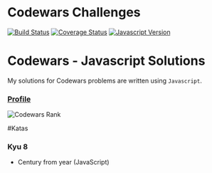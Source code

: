 # Codewars Challenges

[![Build Status](https://travis-ci.org/the-zebulan/CodeWars.svg?branch=master)](https://travis-ci.org/the-zebulan/CodeWars)
[![Coverage Status](https://coveralls.io/repos/github/the-zebulan/CodeWars/badge.svg?branch=master)](https://coveralls.io/github/the-zebulan/CodeWars?branch=master)
[![Javascript Version](https://img.shields.io/badge/javascript-blue.svg)]()

# Codewars - Javascript Solutions

My solutions for Codewars problems are written using `Javascript`.

### [Profile](http://www.codewars.com/users/zebulan)
![Codewars Rank](https://www.codewars.com/users/Ronaldss/badges/large)

#Katas
### Kyu 8
* Century from year (JavaScript)


